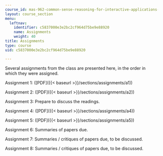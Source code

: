 ```yaml
---
course_id: mas-962-common-sense-reasoning-for-interactive-applications-fall-2006
layout: course_section
menu:
  leftnav:
    identifier: c5837000e3e2bc2cf964d75be9e88920
    name: Assignments
    weight: 40
title: Assignments
type: course
uid: c5837000e3e2bc2cf964d75be9e88920

---
```


Several assignments from the class are presented here, in the order in which they were assigned.

Assignment 1: ([PDF]({{< baseurl >}}/sections/assignments/a1))

Assignment 2: ([PDF]({{< baseurl >}}/sections/assignments/a2))

Assignment 3: Prepare to discuss the readings.

Assignment 4: ([PDF]({{< baseurl >}}/sections/assignments/a4))

Assignment 5: ([PDF]({{< baseurl >}}/sections/assignments/a5))

Assignment 6: Summaries of papers due.

Assignment 7: Summaries / critiques of papers due, to be discussed.

Assignment 8: Summaries / critiques of papers due, to be discussed.